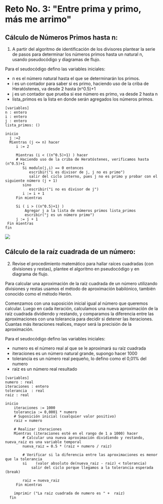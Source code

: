 # Reto No. 3: "Entre prima y primo, más me arrimo"

## Cálculo de Números Primos hasta n: 

1.  A partir del algoritmo de identificación de los divisores plantear la serie de pasos para determinar los números primos hasta un natural n, usando pseudocódigo y diagramas de flujo.

Para el seudocódigo defino las variables iniciales:
 - n es el número natural hasta el que se determinarán los primos.
 - i es un contador para saber si es primo, haciendo uso de la criba de Heratóstenes, va desde 2 hasta (n^0.5)+1
 - j es un contador que prueba si ese número es primo, va desde 2 hasta n
 - lista_primos es la lista en donde serán agregados los números primos.

```pseudocode
[variables]
n : entero    
i : entero    
j : entero
lista_primos: ()  

inicio
  j :=2
  Mientras (j <= n) hacer
     i := 2
 
     Mientras (i < ((n^0.5)+1) ) hacer
     # Haciendo uso de la criba de Heratóstenes, verificamos hasta (n^0.5)+1
        Si modulo(j,i) == 0 entonces
           escribir("i es divisor de j, j no es primo")
           salir del ciclo interno, pues j no es primo y probar con el siguiente número (j + 1) 
        sino
           escribir("i no es divisor de j")
        i := i + 1
     Fin mientras

     Si ( i > ((n^0.5)+1) )
         Agregar j a la lista de números primos lista_primos
         escribir("j es un número primo")
     j := j + 1
 Fin mientras
fin
```

[![](https://mermaid.ink/img/pako:eNp1kclOw0AMhl_F8qmV0ipLm00s6kIRBzhQTjQVGiXTdEoyU00mgpL0kXgBLkj0xZgkIHFhDpZlf_ZvjyuMRUIxxE0mXuItkQoe5hGPOOg36d1wFjPRh8HgouZlTqUAXsO0Z8PZOewaw_sdO20YmFVfn8CBFrCXLBdweeyys7bD8vRew3x1TwuWlKKAhG2opFxpPKFgrluIaBmuiISdFvpbfSdquFpNsvT0wUF2PRql_-vmbWKSSpoSWcNi9eMCgYwVijy1QxZr6PBFg1_3Fux3JzRQr5wTlugPqppYhGpLcxphqN2EyOcII37UHCmVWB54jKGSJTWw3CdE0TkjqSQ5hhuSFTq6JxzDCl8xdEb20PZsL3A9dxz43tjAA4aWNRp6ru9YluM7XmD5ztHANyF0B3Po2mYw9n3L9qyRb7qWgTRhSsjb7oDtHVuJx7agmeP4DXLKktU?type=png)](https://mermaid.live/edit#pako:eNp1kclOw0AMhl_F8qmV0ipLm00s6kIRBzhQTjQVGiXTdEoyU00mgpL0kXgBLkj0xZgkIHFhDpZlf_ZvjyuMRUIxxE0mXuItkQoe5hGPOOg36d1wFjPRh8HgouZlTqUAXsO0Z8PZOewaw_sdO20YmFVfn8CBFrCXLBdweeyys7bD8vRew3x1TwuWlKKAhG2opFxpPKFgrluIaBmuiISdFvpbfSdquFpNsvT0wUF2PRql_-vmbWKSSpoSWcNi9eMCgYwVijy1QxZr6PBFg1_3Fux3JzRQr5wTlugPqppYhGpLcxphqN2EyOcII37UHCmVWB54jKGSJTWw3CdE0TkjqSQ5hhuSFTq6JxzDCl8xdEb20PZsL3A9dxz43tjAA4aWNRp6ru9YluM7XmD5ztHANyF0B3Po2mYw9n3L9qyRb7qWgTRhSsjb7oDtHVuJx7agmeP4DXLKktU)


## Cálculo de la raíz cuadrada de un número: 

2. Revise el procedimiento matemático para hallar raíces cuadradas (con divisiones y restas), plantee el algoritmo en pseudocódigo y en diagrama de flujo.

Para calcular una aproximación de la raíz cuadrada de un número utilizando divisiones y restas usamos el método de aproximación babilónico, también conocido como el método Herón.

Comenzamos con una suposición inicial igual al número que queremos calcular. Luego en cada iteración, calculamos una nueva aproximación de la raíz cuadrada dividiendo y restando, y comparamos la diferencia entre las aproximaciones con una tolerancia para decidir si detener las iteraciones. Cuantas más iteraciones realices, mayor será la precisión de la aproximación.

Para el seudocódigo defino las variables iniciales:
 - numero es el número real al que se le aproximará su raíz cuadrada
 - iteraciones es un número natural grande, supongo hacer 1000
 - tolerancia es un número real pequeño, lo defino como el 0,01% del numero
 - raiz es un número real resultado

```pseudocode
[variables]
numero : real
iteraciones : entero
tolerancia  : real
raiz : real 

inicio
    iteraciones := 1000
    tolerancia := 0,0001 * numero
    # Suposición inicial (cualquier valor positivo)
    raiz = numero

    # Realizar iteraciones
    Mientras (iteraciones esté en el rango de 1 a 1000) hacer
        # Calcular una nueva aproximación dividiendo y restando, nueva_raiz es una variable temporal
        nueva_raiz = 0.5 * (raiz + numero / raiz)

        # Verificar si la diferencia entre las aproximaciones es menor que la tolerancia
        si    (valor absoluto de(nueva_raiz - raiz) < tolerancia)
            salir del ciclo porque llegamos a la tolerancia esperada (break)

        raiz = nueva_raiz
     Fin mientras

    imprimir ("La raiz cuadrada de numero es " +  raiz)
  fin

```


